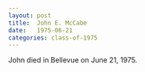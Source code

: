 ```yaml
---
layout: post
title:  John E. McCabe
date:   1975-06-21
categories: class-of-1975
---
```

John died in Bellevue on June 21, 1975.
